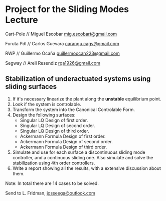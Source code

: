 # Project for the Sliding Modes Lecture

Cart-Pole // Miguel Escobar
mig.escobart@gmail.com

Furuta Pdl // Carlos Guevara
carangu.cagv@gmail.com

RWP // Guillermo Ocaña
guillermoocan223@gmail.com

Segway // Areli Resendiz
rqa1926@gmail.com

## Stabilization of underactuated systems using sliding surfaces

1. If it's necessary linearize the plant along the **unstable** equilibrium point.
2. Look if the system is controlable.
3. Transform the system into the Canonical Controlable Form.
4. Design the following surfaces:
    - Singular LQ Design of first order.
    - Singular LQ Design of second order.
    - Singular LQ Design of third order.
    - Ackermann Formula Design of first order.
    - Ackermann Formula Design of second order.
    - Ackermann Formula Design of third order.
5. Simulate and use for each surface a discontinuous sliding mode controller, and a continuous sliding one. Also simulate and solve the stabilization using 4th order controllers. 
6. Write a report showing all the results, with a extensive discussion about them.

Note: In total there are 14 cases to be solved. 

Send to L. Fridman, josseega@outlook.com
